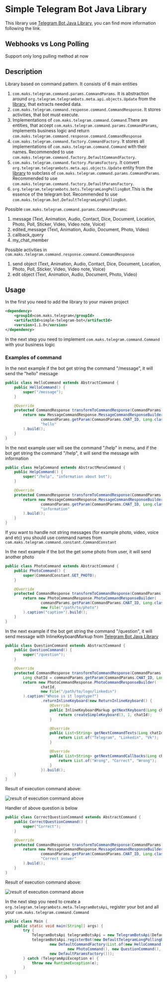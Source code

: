 # Simple Telegram Bot Java Library

This library use [Telegram Bot Java Library](https://github.com/rubenlagus/TelegramBots), you can find more information
following the link.

## Webhooks vs Long Polling

Support only long pulling method at now

## Description

Library based on command pattern. It consists of 6 main entities

1. `com.maks.telegram.command.params.CommandParams`. It is abstraction
   around `org.telegram.telegrambots.meta.api.objects.Update` from
   the [library](https://github.com/rubenlagus/TelegramBots), that extracts needed data.
2. `com.maks.telegram.command.response.command.CommandResponse`. It stores activities, that bot must execute.
3. Implementations of `com.maks.telegram.command.Command`.There are entities, that
   accept `com.maks.telegram.command.params.CommandParams`, implements business logic and
   return `com.maks.telegram.command.response.command.CommandResponse`
4. `com.maks.telegram.command.factory.CommandFactory`. It stores all implementations
   of `com.maks.telegram.command.Command` with their names. Recommended to
   use `com.maks.telegram.command.factory.DefaultCommandFactory`.
5. `com.maks.telegram.command.factory.ParamsFactory`. It convert `org.telegram.telegrambots.meta.api.objects.Update`
   entity from the [library](https://github.com/rubenlagus/TelegramBots) to subclass
   of `com.maks.telegram.command.params.CommandParams`. Recommended to
   use `com.maks.telegram.command.factory.DefaultParamsFactory`.
6. `org.telegram.telegrambots.bots.TelegramLongPollingBot`.This is the essence of the telegram bot. Recommended to
   use `com.maks.telegram.bot.DefaultTelegramLongPollingBot`.

Possible `com.maks.telegram.command.params.CommandParams`:

1. message (Text, Animation, Audio, Contact, Dice, Document, Location, Photo, Poll, Sticker, Video, Video note, Voice)
2. edited_message (Text, Animation, Audio, Document, Photo, Video)
3. callback_query
4. my_chat_member

Possible activities in `com.maks.telegram.command.response.command.CommandResponse`

1. send object (Text, Animation, Audio, Contact, Dice, Document, Location, Photo, Poll, Sticker, Video, Video note,
   Voice)
2. edit object (Text, Animation, Audio, Document, Photo, Video)

## Usage

In the first you need to add the library to your maven project

```xml
<dependency>
    <groupId>com.maks.telegram</groupId>
    <artifactId>simple-telegram-bot</artifactId>
    <version>1.1.0</version>
</dependency>
```

In the next step you need to implement `com.maks.telegram.command.Command` with your business logic

### Examples of command

In the next example if the bot get string the command "/message", it will send the "hello" message

```java
public class HelloCommand extends AbstractCommand {
    public HelloCommand() {
        super("/message");
    }

    @Override
    protected CommandResponse transformToCommandResponse(CommandParams commandParams) {
        return new MessageCommandResponse.MessageCommandResponseBuilder(
                commandParams.getParam(CommandParams.CHAT_ID, Long.class),
                "hello"
        ).build();
    }
}
```

In the next example user will see the command "/help" in menu, and if the bot get string the command "/help", it will
send the message with information

```java
public class HelpCommand extends AbstractMenuCommand {
    public HelpCommand() {
        super("/help", "information about bot");
    }

    @Override
    protected CommandResponse transformToCommandResponse(CommandParams commandParams) {
        return new MessageCommandResponse.MessageCommandResponseBuilder(
                commandParams.getParam(CommandParams.CHAT_ID, Long.class),
                "information"
        ).build();
    }
}
```

If you want to handle not string messages (for example photo, video, voice and etc) you should use command names
from `com.maks.telegram.command.constant.CommandConstant`

In the next example if the bot the get some photo from user, it will send another photo

```java
public class PhotoCommand extends AbstractCommand {
    public PhotoCommand() {
        super(CommandConstant.GET_PHOTO);
    }

    @Override
    protected CommandResponse transformToCommandResponse(CommandParams commandParams) {
        return new PhotoCommandResponse.PhotoCommandResponseBuilder(
                commandParams.getParam(CommandParams.CHAT_ID, Long.class),
                new File("/path/to/photo")
        ).caption("caption").build();
    }
}
```

In the next example if the bot get string the command "/question", it will send message with InlineKeyboardMarkup
from [Telegram Bot Java Library](https://github.com/rubenlagus/TelegramBots)

```java
public class QuestionCommand extends AbstractCommand {
    public QuestionCommand() {
        super("/question");
    }

    @Override
    protected CommandResponse transformToCommandResponse(CommandParams commandParams) {
        Long chatId = commandParams.getParam(CommandParams.CHAT_ID, Long.class);
        return new PhotoCommandResponse.PhotoCommandResponseBuilder(
                chatId,
                new File("/path/to/logo/linkedin")
        ).caption("Whose is it logotype?")
                .returnInlineKeyboard(new ReturnInlineKeyboard() {
                    @Override
                    public InlineKeyboardMarkup getNextKeyboard(Long chatId) {
                        return createSimpleKeyboard(3, 1, chatId);
                    }

                    @Override
                    public List<String> getNextCommandTexts(Long chatId) {
                        return List.of("Telegram", "Linkedin", "Vk");
                    }

                    @Override
                    public List<String> getNextCommandCallbacks(Long chatId) {
                        return List.of("Wrong", "Correct", "Wrong");
                    }
                }).build();
    }
}
```
Result of execution command above:

![result of execution command above](https://github.com/maximaa2001/simple-telegram-bot/blob/media/media1.png?raw=true)

Handler of above question is below

```java
public class CorrectQuestionCommand extends AbstractCommand {
    public CorrectQuestionCommand() {
        super("Correct");
    }

    @Override
    protected CommandResponse transformToCommandResponse(CommandParams commandParams) {
        return new MessageCommandResponse.MessageCommandResponseBuilder(
                commandParams.getParam(CommandParams.CHAT_ID, Long.class),
                "Correct answer"
        ).build();
    }
}

```

Result of execution command above:

![result of execution command above](https://github.com/maximaa2001/simple-telegram-bot/blob/media/media2.png?raw=true)

In the next step you need to create a `org.telegram.telegrambots.meta.TelegramBotsApi`, register your bot and all
your `com.maks.telegram.command.Command`

```java
public class Main {
    public static void main(String[] args) {
        try {
            TelegramBotsApi telegramBotsApi = new TelegramBotsApi(DefaultBotSession.class);
            telegramBotsApi.registerBot(new DefaultTelegramLongPollingBot("username", "token",
                    new DefaultCommandFactory(List.of(new HelloCommand(), new HelpCommand(),
                            new PhotoCommand(), new QuestionCommand(), new CorrectQuestionCommand())),
                    new DefaultParamsFactory()));
        } catch (TelegramApiException e) {
            throw new RuntimeException(e);
        }
    }
}
```